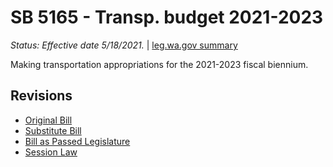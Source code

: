 # SB 5165 - Transp. budget 2021-2023
*Status: Effective date 5/18/2021.* | [leg.wa.gov summary](https://app.leg.wa.gov/billsummary?BillNumber=5165&Year=2021)

Making transportation appropriations for the 2021-2023 fiscal biennium.

## Revisions
* [Original Bill](1/)
* [Substitute Bill](S/)
* [Bill as Passed Legislature](S.PL/)
* [Session Law](S.SL/)